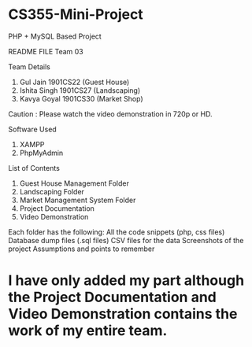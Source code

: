 # CS355-Mini-Project
PHP  + MySQL Based Project

README FILE
Team 03

Team Details
1. Gul Jain 			1901CS22 (Guest House)
2. Ishita Singh 		1901CS27 (Landscaping)
3. Kavya Goyal 		1901CS30 (Market Shop)

Caution : Please watch the video demonstration in 720p or HD.

Software Used
1. XAMPP 
2. PhpMyAdmin


List of Contents
1. Guest House Management Folder
2. Landscaping Folder
3. Market Management System  Folder
4. Project Documentation
5. Video Demonstration

Each folder has the following:
All the code snippets (php, css files)
Database dump files (.sql files)
CSV files for the data
Screenshots of the project
Assumptions and points to remember

# I have only added my part although the Project Documentation and Video Demonstration contains the work of my entire team.

